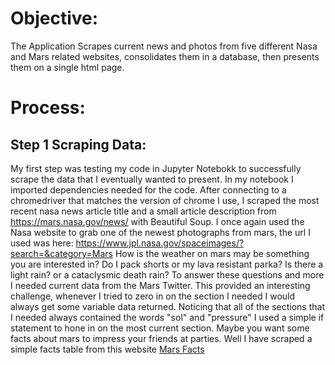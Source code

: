 # Objective:
The Application Scrapes current news and photos from five different Nasa and Mars related websites,
consolidates them in a database, then presents them on a single html page.

# Process:

## Step 1 Scraping Data:
My first step was testing my code in Jupyter Notebokk to successfully scrape the data that I eventually wanted to present. In my notebook I imported 
dependencies needed for the code. After connecting to a chromedriver that matches the version of chrome I use, I scraped the most recent nasa news article
title and a small article description from https://mars.nasa.gov/news/ with Beautiful Soup.
I once again used the Nasa website to grab one of the newest photographs from mars, the url I used was here: https://www.jpl.nasa.gov/spaceimages/?search=&category=Mars
How is the weather on mars may be something you are interested in? Do I pack shorts or my lava resistant parka? Is there a light rain? or a cataclysmic death rain? To answer these questions and more I needed current data from the Mars Twitter. This provided an interesting challenge, whenever I tried to zero in on the section I needed I would always get some variable data returned. Noticing that all of the sections that I needed always contained the words "sol" and "pressure" I used a simple if statement to hone in on the most current section. Maybe you want some facts about mars to impress your friends at parties. Well I have scraped a simple facts table from this website <a href="https://astrogeology.usgs.gov/search/results?q=hemisphere+enhanced&k1=target&v1=Mars" target="_top">Mars Facts</a> 
